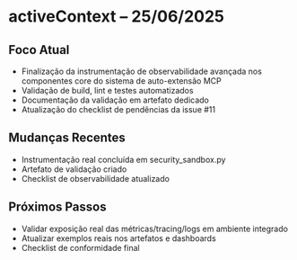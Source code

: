 # activeContext – 25/06/2025

## Foco Atual

- Finalização da instrumentação de observabilidade avançada nos componentes core do sistema de auto-extensão MCP
- Validação de build, lint e testes automatizados
- Documentação da validação em artefato dedicado
- Atualização do checklist de pendências da issue #11

## Mudanças Recentes

- Instrumentação real concluída em security_sandbox.py
- Artefato de validação criado
- Checklist de observabilidade atualizado

## Próximos Passos

- Validar exposição real das métricas/tracing/logs em ambiente integrado
- Atualizar exemplos reais nos artefatos e dashboards
- Checklist de conformidade final
